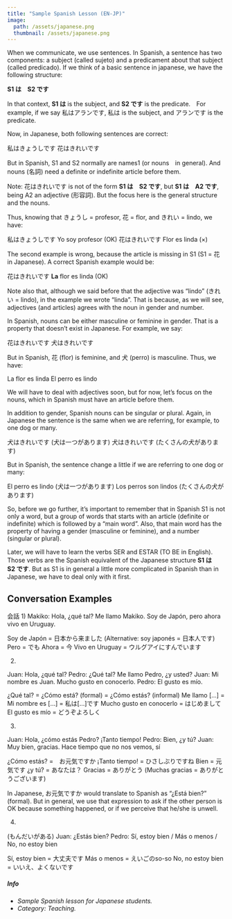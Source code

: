 ```yaml
---
title: "Sample Spanish Lesson (EN-JP)"
image: 
  path: /assets/japanese.png
  thumbnail: /assets/japanese.png
---
```


When we communicate, we use sentences. In Spanish, a sentence has two components: a subject (called sujeto) and a predicament about that subject (called predicado).
If we think of a basic sentence in japanese, we have the following structure:

**S1 は　S2 です**

In that context, **S1 は**  is the subject, and **S2 です** is the predicate.　For example, if we say 私はアランです, 私は is the subject, and アランです is the predicate.

Now, in Japanese, both following sentences are correct:

私はきょうしです
花はきれいです

But in Spanish, S1 and S2 normally are names1 (or nouns　in general). And nouns (名詞) need a definite or indefinite article before them.

Note: 花はきれいです is not of the form **S1 は　S2 です**, but **S1 は　A2 です**, being A2 an adjective (形容詞). But the focus here is the general structure and the nouns.

Thus, knowing that きょうし = profesor, 花 = flor, and きれい = lindo, we have:

私はきょうしです	Yo soy profesor (OK)
花はきれいです	Flor es linda (×)	

The second example is wrong, because the article is missing in S1 (S1 = 花 in Japanese). A correct Spanish example would be:

花はきれいです	**La** flor es linda (OK)

Note also that, although we said before that the adjective was “lindo” (きれい = lindo), in the example we wrote “linda”. That is because, as we will see, adjectives (and articles) agrees with the noun in gender and number.

In Spanish, nouns can be either masculine or feminine in gender. That is a property that doesn’t exist in Japanese. For example, we say:

花はきれいです
犬はきれいです

But in Spanish, 花 (flor) is feminine, and 犬 (perro) is masculine. Thus, we have:

La flor es linda
El perro es lindo

We will have to deal with adjectives soon, but for now, let’s focus on the nouns, which in Spanish must have an article before them.

In addition to gender, Spanish nouns can be singular or plural. Again, in Japanese the sentence is the same when we are referring, for example, to one dog or many.

犬はきれいです	(犬は一つがあります)
犬はきれいです	(たくさんの犬があります)

But in Spanish, the sentence change a little if we are referring to one dog or many:

El perro es lindo	(犬は一つがあります)
Los perros son lindos	(たくさんの犬があります)

So, before we go further, it’s important to remember that in Spanish S1 is not only a word, but a group of words that starts with an article (definite or indefinite) which is followed by a “main word”. Also, that main word has the property of having a gender (masculine or feminine), and a number (singular or plural).



Later, we will have to learn the verbs SER and ESTAR (TO BE in English). Those verbs are the Spanish equivalent of the Japanese structure **S1 は　S2 です**. But as S1 is in general a little more complicated in Spanish than in Japanese, we have to deal only with it first.

## Conversation Examples

会話
1)
Makiko: Hola, ¿qué tal? Me llamo Makiko. Soy de Japón, pero ahora vivo en Uruguay.

Soy de Japón = 日本から来ました
(Alternative: soy japonés = 日本人です)
Pero = でも
Ahora = 今
Vivo en Uruguay = ウルグアイにすんでいます

2)
Juan: Hola, ¿qué tal?
Pedro: ¿Qué tal? Me llamo Pedro, ¿y usted?
Juan: Mi nombre es Juan. Mucho gusto en conocerlo.
Pedro: El gusto es mío.

¿Qué tal? = ¿Cómo está? (formal) = ¿Cómo estás? (informal)
Me llamo [...] = Mi nombre es […] = 私は[...]です
Mucho gusto en conocerlo = はじめまして
El gusto es mío = どうぞよろしく

3)
Juan: Hola, ¿cómo estás Pedro? ¡Tanto tiempo!
Pedro: Bien, ¿y tú?
Juan: Muy bien, gracias. Hace tiempo que no nos vemos, sí

¿Cómo estás? =　お元気ですか
¡Tanto tiempo! = ひさしぶりですね
Bien = 元気です
¿y tú? = あなたは？
Gracias = ありがとう (Muchas gracias = ありがとうございます)


In Japanese, お元気ですか would translate to Spanish as “¿Está bien?” (formal). But in general, we use that expression to ask if the other person is OK because something happened, or if we perceive that he/she is unwell.

4)
(もんだいがある)
Juan: ¿Estás bien?
Pedro: Sí, estoy bien / Más o menos / No, no estoy bien

Sí, estoy bien = 大丈夫です
Más o menos = えいごのso-so
No, no estoy bien = いいえ、よくないです

##### _Info_
- _Sample Spanish lesson for Japanese students._
- _Category: Teaching._


